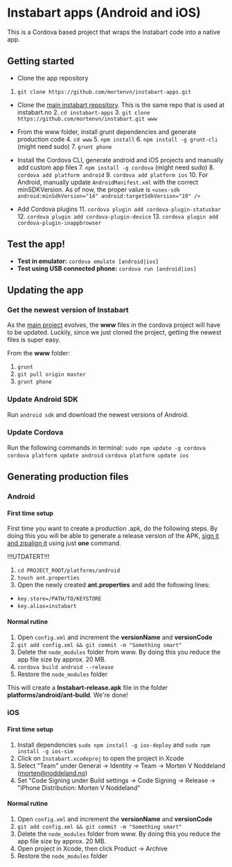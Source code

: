Instabart apps (Android and iOS)
==============

This is a Cordova based project that wraps the Instabart code into a native app.

## Getting started
-  Clone the app repository
  1. `git clone https://github.com/mortenvn/instabart-apps.git`

- Clone the [main instabart repository](https://github.com/mortenvn/instabart.git). This is the same repo that is used at instabart.no
  2. `cd instabart-apps`
  3. `git clone https://github.com/mortenvn/instabart.git www`

- From the www folder, install grunt dependencies and generate production code
  4. `cd www`
  5. `npm install`
  6. `npm install -g grunt-cli` (might need sudo)
  7. `grunt phone`

- Install the Cordova CLI, generate android and iOS projects and manually add custom app files
  7. `npm install -g cordova` (might need sudo)
  8. `cordova add platform android`
  9. `cordova add platform ios`
  10. For Android, manually update `AndroidManifest.xml` with the correct minSDKVersion. As of now, the proper value is `<uses-sdk android:minSdkVersion="14" android:targetSdkVersion="19" />`

- Add Cordova plugins
  11. `cordova plugin add cordova-plugin-statusbar`
  12. `cordova plugin add cordova-plugin-device`
  13. `cordova plugin add cordova-plugin-inappbrowser`

## Test the app!
- **Test in emulator:** `cordova emulate [android|ios]`
- **Test using USB connected phone:** `cordova run [android|ios]`

## Updating the app
### Get the newest version of Instabart
As the [main project](https://github.com/mortenvn/instabart.git) evolves, the **www** files in the cordova project will have to be updated. Luckily, since we just cloned the project, getting the newest files is super easy.

From the **www** folder:

1. `grunt`
2. `git pull origin master`
3. `grunt phone`

### Update Android SDK
Run `android sdk` and download the newest versions of Android.

### Update Cordova
Run the following commands in terminal:
`sudo npm update -g cordova`
`cordova platform update android`
`cordova platform update ios`

## Generating production files
### Android
#### First time setup
First time you want to create a production .apk, do the following steps. By doing this you will be able to generate a release version of the APK, [sign it and zipalign it](http://developer.android.com/tools/publishing/app-signing.html) using just **one** command.

!!!UTDATERT!!!
1. `cd PROJECT_ROOT/platforms/android`
2.  `touch ant.properties`
3.  Open the newly created **ant.properties** and add the following lines: 
   - `key.store=/PATH/TO/KEYSTORE`
   - `key.alias=instabart`

#### Normal rutine
1. Open `config.xml` and increment the **versionName** and **versionCode**
2. `git add config.xml && git commit -m "Something smart"`
3. Delete the `node_modules` folder from www. By doing this you reduce the app file size by approx. 20 MB.
4. `cordova build android --release`
5. Restore the `node_modules` folder

This will create a **Instabart-release.apk** file in the folder **platforms/android/ant-build**. We're done!

### iOS
#### First time setup
1. Install dependencies `sudo npm install -g ios-deploy` and
`sudo npm install -g ios-sim`
2. Click on `Instabart.xcodeproj` to open the project in Xcode
3. Select "Team" under General -> Identity ->
Team -> Morten V Noddeland (morten@noddeland.no)
4. Set "Code Signing under Build settings -> Code Signing -> Release -> "iPhone Distribution: Morten V Noddeland"

#### Normal rutine
1. Open `config.xml` and increment the **versionName** and **versionCode**
2. `git add config.xml && git commit -m "Something smart"`
3. Delete the `node_modules` folder from www. By doing this you reduce the app file size by approx. 20 MB.
4. Open project in Xcode, then click Product -> Archive
5. Restore the `node_modules` folder